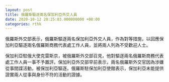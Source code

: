 ```yaml
---
layout: post
title: 俄羅斯驅逐兩名保加利亞外交人員
date: 2020-10-12 20:25:03.000000000 +08:00
categories: rthk
---
```


俄羅斯外交部表示，俄羅斯驅逐兩名保加利亞外交人員，作為對等措施，以回應保加利亞驅逐兩名俄羅斯商務代表處工作人員，並將兩人列為不受歡迎人士。

保加利亞駐俄大使克雷斯京，被俄羅斯外交部召見，他對驅逐兩名俄羅斯商務代表處工作人員一事不予置評。保加利亞外交部早前表示，兩名俄羅斯外交官因為涉嫌從事間諜活動，被保加利亞驅逐。俄羅斯駐保加利亞使館表示，保加利亞未能提供證實兩人從事與身份不符的活動的證據。
